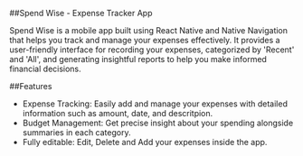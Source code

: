 ##Spend Wise - Expense Tracker App

Spend Wise is a mobile app built using React Native and Native Navigation that helps you track and manage your expenses effectively. It provides a user-friendly interface for recording your expenses, categorized by 'Recent' and 'All', and generating insightful reports to help you make informed financial decisions.

##Features
- Expense Tracking: Easily add and manage your expenses with detailed information such as amount, date, and descritpion.
- Budget Management: Get precise insight about your spending alongside summaries in each category.
- Fully editable: Edit, Delete and Add your expenses inside the app.
